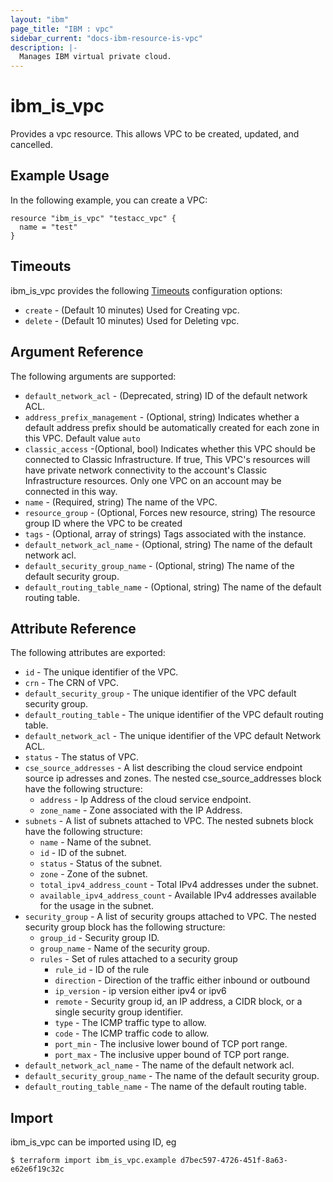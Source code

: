 ```yaml
---
layout: "ibm"
page_title: "IBM : vpc"
sidebar_current: "docs-ibm-resource-is-vpc"
description: |-
  Manages IBM virtual private cloud.
---
```


# ibm\_is_vpc

Provides a vpc resource. This allows VPC to be created, updated, and cancelled.


## Example Usage

In the following example, you can create a VPC:

```hcl
resource "ibm_is_vpc" "testacc_vpc" {
  name = "test"
}

```

## Timeouts

ibm_is_vpc provides the following [Timeouts](https://www.terraform.io/docs/configuration/resources.html#timeouts) configuration options:

* `create` - (Default 10 minutes) Used for Creating vpc.
* `delete` - (Default 10 minutes) Used for Deleting vpc.


## Argument Reference

The following arguments are supported:

* `default_network_acl` - (Deprecated, string) ID of the default network ACL.
* `address_prefix_management` - (Optional, string) Indicates whether a default address prefix should be automatically created for each zone in this VPC. Default value `auto`
* `classic_access` -(Optional, bool) Indicates whether this VPC should be connected to Classic Infrastructure. If true, This VPC's resources will have private network connectivity to the account's Classic Infrastructure resources. Only one VPC on an account may be connected in this way. 
* `name` - (Required, string) The name of the VPC.
* `resource_group` - (Optional, Forces new resource, string) The resource group ID where the VPC to be created
* `tags` - (Optional, array of strings) Tags associated with the instance.
* `default_network_acl_name` - (Optional, string) The name of the default network acl.
* `default_security_group_name` - (Optional, string) The name of the default security group.
* `default_routing_table_name` - (Optional, string) The name of the default routing table.

## Attribute Reference

The following attributes are exported:

* `id` - The unique identifier of the VPC.
* `crn` - The CRN of VPC.
* `default_security_group` - The unique identifier of the VPC default security group.
* `default_routing_table` - The unique identifier of the VPC default routing table.
* `default_network_acl` - The unique identifier of the VPC default Network ACL.
* `status` - The status of VPC.
* `cse_source_addresses` - A list describing the cloud service endpoint source ip adresses and zones. The nested cse_source_addresses block have the following structure:
  * `address` - Ip Address of the cloud service endpoint.
  * `zone_name` - Zone associated with the IP Address.
* `subnets` - A list of subnets attached to VPC. The nested subnets block have the following structure:
  * `name` - Name of the subnet.
  * `id` - ID of the subnet.
  * `status` -  Status of the subnet.
  * `zone` -  Zone of the subnet.
  * `total_ipv4_address_count` - Total IPv4 addresses under the subnet.
  * `available_ipv4_address_count` - Available IPv4 addresses available for the usage in the subnet.  
* `security_group` - A list of security groups attached to VPC. The nested security group block has the following structure:
  * `group_id` - Security group ID.
  * `group_name` - Name of the security group.
  * `rules` -  Set of rules attached to a security group
    * `rule_id` - ID of the rule
    * `direction` - Direction of the traffic either inbound or outbound
    * `ip_version` - ip version either ipv4 or ipv6
    * `remote` - Security group id, an IP address, a CIDR block, or a single security group identifier.
    * `type` - The ICMP traffic type to allow.
    * `code` - The ICMP traffic code to allow.
    * `port_min` - The inclusive lower bound of TCP port range. 
    * `port_max` - The inclusive upper bound of TCP port range. 
* `default_network_acl_name` - The name of the default network acl.
* `default_security_group_name` - The name of the default security group.
* `default_routing_table_name` - The name of the default routing table.


## Import

ibm_is_vpc can be imported using ID, eg

```
$ terraform import ibm_is_vpc.example d7bec597-4726-451f-8a63-e62e6f19c32c
```